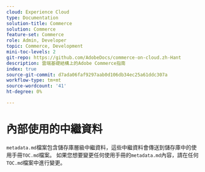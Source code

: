```yaml
---
cloud: Experience Cloud
type: Documentation
solution-title: Commerce
solution: Commerce
feature-set: Commerce
role: Admin, Developer
topic: Commerce, Development
mini-toc-levels: 2
git-repo: https://github.com/AdobeDocs/commerce-on-cloud.zh-Hant
description: 雲端基礎結構上的Adobe Commerce指南
index: true
source-git-commit: d7ada06faf9297aab0d106db34ec25a61ddc307a
workflow-type: tm+mt
source-wordcount: '41'
ht-degree: 0%

---
```



# 內部使用的中繼資料

`metadata.md`檔案包含儲存庫層級中繼資料，這些中繼資料會傳送到儲存庫中的使用手冊`TOC.md`檔案。 如果您想要變更任何使用手冊的`metadata.md`內容，請在任何`TOC.md`檔案中進行變更。
